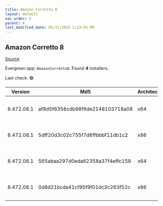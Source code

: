 ```yaml
---
title: Amazon Corretto 8
layout: default
nav_order: 2
parent: A
last_modified_date: 01/11/2025 1:23:54 PM
---
```


## Amazon Corretto 8

[Source](https://aws.amazon.com/corretto/)

Evergreen app: `AmazonCorretto8`. Found **4** installers.

Last check: 🟢

| Version    | Md5                              | Architecture | Type | URI                                                                                                                                                                                                      |
| ---------- | -------------------------------- | ------------ | ---- | -------------------------------------------------------------------------------------------------------------------------------------------------------------------------------------------------------- |
| 8.472.08.1 | af8d5f6358cdb98f9de2148103718a08 | x64          | msi  | [https://corretto.aws/downloads/resources/8.472.08.1/amazon-corretto-8.472.08.1-windows-x64-jdk.msi](https://corretto.aws/downloads/resources/8.472.08.1/amazon-corretto-8.472.08.1-windows-x64-jdk.msi) |
| 8.472.08.1 | 5dff20d3c02c755f7d6ffbbbf11db1c2 | x86          | msi  | [https://corretto.aws/downloads/resources/8.472.08.1/amazon-corretto-8.472.08.1-windows-x86-jdk.msi](https://corretto.aws/downloads/resources/8.472.08.1/amazon-corretto-8.472.08.1-windows-x86-jdk.msi) |
| 8.472.08.1 | 565abaa297d0eda62358a37f4effc159 | x64          | zip  | [https://corretto.aws/downloads/resources/8.472.08.1/amazon-corretto-8.472.08.1-windows-x64-jre.zip](https://corretto.aws/downloads/resources/8.472.08.1/amazon-corretto-8.472.08.1-windows-x64-jre.zip) |
| 8.472.08.1 | 0d8d21bcda41cf95f9f01dc3c263f52c | x86          | zip  | [https://corretto.aws/downloads/resources/8.472.08.1/amazon-corretto-8.472.08.1-windows-x86-jre.zip](https://corretto.aws/downloads/resources/8.472.08.1/amazon-corretto-8.472.08.1-windows-x86-jre.zip) |
